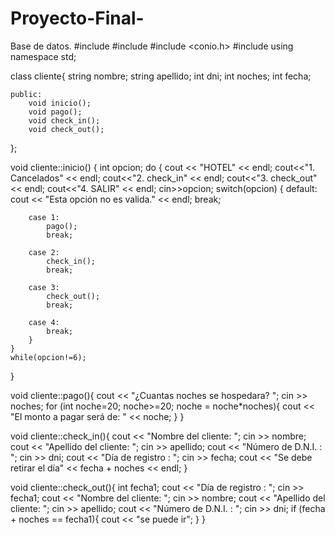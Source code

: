 # Proyecto-Final-
Base de datos.
#include <iostream>
#include <fstream>
#include <conio.h>
#include <string>
using namespace std;

class cliente{
    string nombre;
    string apellido;
    int dni;
    int noches;
    int fecha;
    
    public:
        void inicio();
        void pago();
        void check_in();
        void check_out();
};

void cliente::inicio()
{
    int opcion;
    do
    {
        cout << "HOTEL" << endl;
        cout<<"1. Cancelados" << endl;
        cout<<"2. check_in" << endl;
        cout<<"3. check_out" << endl;
        cout<<"4. SALIR" << endl;
        cin>>opcion;
        switch(opcion)
        {
        default:
            cout << "Esta opción no es valida." << endl;
            break;

        case 1:
            pago();
            break;

        case 2:
            check_in();
            break;

        case 3:
            check_out();
            break;

        case 4:
            break;
        }
    }
    while(opcion!=6);
}

void cliente::pago(){
    cout << "¿Cuantas noches se hospedara? ";
    cin >> noches;
    for (int noche=20; noche>=20; noche = noche*noches){
        cout << "El monto a pagar será de: " << noche;
    }
}

void cliente::check_in(){
    cout << "Nombre del cliente:  ";
    cin >> nombre;
    cout << "Apellido del cliente:  ";
    cin >> apellido;
    cout << "Número de D.N.I. : ";
    cin >> dni;
    cout << "Día de registro : ";
    cin >> fecha;
    cout << "Se debe retirar el día" << fecha + noches << endl;
}

void cliente::check_out(){
    int fecha1;
    cout << "Día de registro : ";
    cin >> fecha1;
    cout << "Nombre del cliente:  ";
    cin >> nombre;
    cout << "Apellido del cliente:  ";
    cin >> apellido;
    cout << "Número de D.N.I. : ";
    cin >> dni;
    if (fecha + noches == fecha1){
        cout << "se puede ir";
    }
}
